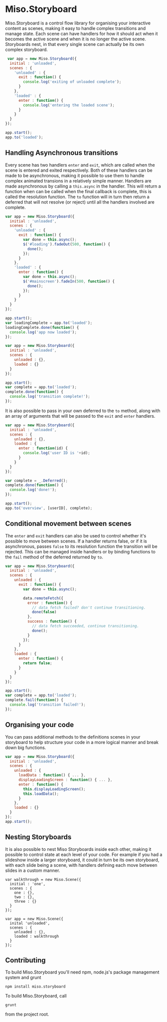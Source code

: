# Miso.Storyboard #

Miso.Storyboard is a control flow library for organising your interactive content as scenes, making it easy to 
handle complex transitions and manage state. Each scene can have handlers for how it should act 
when it becomes the active scene and when it is no longer the active scene. Storyboards nest, 
in that every single scene can actually be its own complex storyboard.

```javascript
 var app = new Miso.Storyboard({
  initial : 'unloaded',
  scenes : {
    'unloaded' : {
      exit : function() {
        console.log('exiting of unloaded complete');
      }
    },
    'loaded' : {
      enter : function() {
        console.log('entering the loaded scene');
      }
    }
  }
});

app.start();
app.to('loaded');
```

## Handling Asynchronous transitions ##

Every scene has two handlers `enter` and `exit`, which are called when the
scene is entered and exited respectively. Both of these handlers can be made to be asynchronous, making 
it possible to use them to handle complex animated transions in a relatively simple manner. Handlers 
are made asynchronous by calling a `this.async` in the handler. This will return a function when can 
be called when the final callback is complete, this is called the resolution function. The `to` function 
will in turn then return a deferred that will not resolve (or reject) until all the handlers involved are complete.

```javascript
var app = new Miso.Storyboard({
  initial : 'unloaded',
  scenes : {
    'unloaded' : {
      exit : function() {
        var done = this.async();
        $('#loading').fadeOut(500, function() {
          done();
        });
      }
    },
    'loaded' : {
      enter : function() {
        var done = this.async();
        $('#mainscreen').fadeIn(500, function() {
          done();
        });
      }
    }
  }
});

app.start();
var loadingComplete = app.to('loaded');
loadingComplete.done(function() {
  console.log('app now loaded');
});
```


```javascript
var app = new Miso.Storyboard({
  initial : 'unloaded',
  scenes : {
    unloaded : {},
    loaded : {}
  }
});

app.start();
var complete = app.to('loaded');
complete.done(function() {
  console.log('transition complete!');
});
```

It is also possible to pass in your own deferred to the `to` method, along 
with an array of arguments that will be passed to the `exit` and `enter` handlers.

```javascript
var app = new Miso.Storyboard({
  initial : 'unloaded',
  scenes : {
    unloaded : {},
    loaded : {
      enter : function(id) {
        console.log('user ID is '+id);
      }
    }
  }
});

var complete = _.Deferred();
complete.done(function() { 
  console.log('done!');
});

app.start();
app.to('overview', [userID], complete);
```

## Conditional movement between scenes ##

The `enter` and `exit` handlers can also be used to control whether it's possible to move between scenes. 
If a handler returns false, or if it is asynchronous, passes `false` to its resolution function the 
transition will be rejected. This can be managed inside handlers or by binding functions to the `fail` 
method of the deferred returned by `to`.

```javascript
var app = new Miso.Storyboard({
  initial : 'unloaded',
  scenes : {
    unloaded : {
      exit : function() {
        var done = this.async();

        data.remoteFetch({
          error : function() {
            // data fetch failed? don't continue transitioning.
            done(false)
          },
          success : function() {
            // data fetch succeeded, continue transitioning.
            done();
          }
        });
      }
    },
    loaded : {
      enter : function() {
        return false;
      }
    }
  }
});

app.start();
var complete = app.to('loaded');
complete.fail(function() {
  console.log('transition failed!');
});
```

## Organising your code ##

You can pass additional methods to the definitions scenes in your storyboard
to help structure your code in a more logical manner and break down big functions.

```javascript
var app = new Miso.Storyboard({
  initial : 'unloaded',
  scenes : {
    unloaded : {
      loadData : function() { ... },
      displayLoadingScreen : function() { ... },
      enter : function() {
        this.displayLoadingScreen();
        this.loadData();
      }
    },
    loaded : {}
  }
});
app.start();
```

## Nesting Storyboards ##

It is also possible to nest Miso Storyboards inside each other, making it possible 
to control state at each level of your code. For example if you had a slideshow inside 
a larger storyboard, it could in turn be its own storyboard, with each slide being a scene, with handlers 
defining each move between slides in a custom manner. 

```javscript
var walkthrough = new Miso.Scene({
  initial : 'one',
  scenes : {
    one : {},
    two : {},
    three : {}
  }
});

var app = new Miso.Scene({
  inital 'unloaded',
  scenes : {
    unloaded : {},
    loaded : walkthrough
  }
});
```

## Contributing ##

To build Miso.Storyboard you'll need npm, node.js's package management system and grunt

`npm install miso.storyboard`

To build Miso.Storyboard, call

`grunt`

from the project root.

